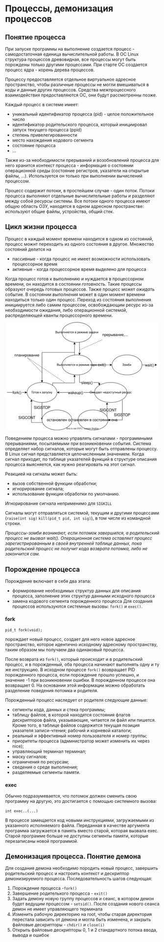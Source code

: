 # Процессы, демонизация процессов

## Понятие процесса
При запуске программы на выполнение создается процесс - самодостаточная единица вычислительной работы. В ОС Linux 
структура процессов древовидная, все процессы могут быть порождены только другими процессами. При старте ОС создается
процесс ядра - корень дерева процессов.

Процессу предоставляется отдельное виртуальное адресное пространство, чтобы различные процессы не могли вмешиваться в 
коды и данные других процессов. Средства межпроцессного взаимодействия предоставляются ОС, они будут рассмотренны позже.

Каждый процесс в системе имеет:
- уникальный идентификатор процесса (pid) - целое положительное число
- идентификатор родительского процесса, который инициировал запуск текущего процесса (ppid)
- степень привелегированности
- место нахождения кодового сегмента
- состояние процесса
- ...

Также из-за необходимости прерываний и возобновлений процесса для него хранится контекст процесса - информация о 
состоянии операционной среды (состояние регистров, указатели на открытые файлы, ...). Используется он только при 
выполнении вычислений процессом.

Процесс содержит потоки, в простейшем случае - один поток. Потоки процесса выполняют отдельные вычислительные работы 
и разделяют между собой ресурсы системы. Все потоки одного процесса имеют общую область ОЗУ, находятся в одном адресном 
пространстве: используют общие файлы, устройства, общий стек.

## Цикл жизни процесса
Процесс в каждый момент времени находится в одном из состояний, процесс можнт переходить из одного состояния в другое. 
Множество состояний делится на 
- пассивные - когда процесс не имеет возможности использовать процессорное время
- активные - когда процессорное время выделено для процесса

Когда процесс готов к выполнению и нуждается в процессорном времени, он находится в состоянии *готовность*. Такие процессы
образуют очередь готовых процессов. Также процесс может *ожидать* событие. В состоянии *выполнения* может в один момент 
времени находиться только один процесс. Переход из состояния выполнения инициируется либо самим процессом, освобождающим
ресурс из-за необходимости ожидания, либо операционной системой, распределяющей кванты процессорного времени. 

![Process states](sources/Process_states.svg)

Поведением процесса можно управлять сигналами - программными прерываниями, посылаемыми при возникновении события. 
Система определяет набор сигналов, которые могут быть отправлены процессу. В Linux сигнал представляется целочисленным 
значением. Когда сигнал приходит, по таблице указателей функций в структуре описания процесса выясняется, как нужно 
реагировать на этот сигнал.

Реакцией на сигналы может быть:
- вызов собственной функции обработки;
- игнорирование сигнала;
- использование функции обработки по умолчанию.

Игнорирование сигнала неприменимо для `SIGKILL`


Сигналы могут отправляться системой, текущим и другими процессами (`raise(int sig)` `kill(pid_t pid, int sig)`), в 
том числе из командной строки. 

*Процессы-зомби возникают, если потомок завершился, а родительский процесс не вызвал wait().
Операционная система оставляет процесс зарегистрированным в своей внутренней таблице данных, пока родительский процесс
не получит кода возврата потомка, либо не закончится сам.*

## Порождение процесса
Порождение включает в себя два этапа: 
- формирование необходимых структур данных для описания процесса, заполнение этих структур данными исходного процесса
- замена кодового сегмента порожденного процесса
Для создания процессов используются системные вызовы:  `fork()` и `exec()`.

### fork
`pid_t fork(void);` 

порождает новый процесс, создает для него новое адресное пространство, которое идентично исходному адресному 
пространству, таким образом мы получаем два одинаковый процесса. 

После возврата из `fork()`, который происходит и в родительский процесс, и в порожденный, оба процесса начинают 
выполнять одну и ту же инструкцию. В исходном процессе `fork()` возвращает PID порожденного процесса, если порождение 
прошло успешно, и значение -1 при возникновении ошибки. В порожденном процессе она возвращает 0. На основании этой 
информации можно обработать разделение поведения потомка и родителя. 

Порожденный процесс наследует от родителя следующие данные:
- сегменты кода, данных и стека программы;
- таблицу файлов, в которой находятся состояния флагов дескрипторов файла, указывающие, читается ли файл или пишется. 
Кроме того, в таблице файлов содержится текущая позиция указателя записи-чтения;
рабочий и корневой каталоги;
- реальный и эффективный номер пользователя и номер группы;
- приоритеты процесса (администратор может изменить их через nice);
- управляющий терминал терминал;
- маску сигналов;
- ограничения по ресурсам;
- сведения о среде выполнения;
- разделяемые сегменты памяти.

### exec

Обычно подразумевается, что потомок должен сменить свою программу на другую, это достигается с помощью системного 
вызова:

`int exec..(...)`

В процессе замещается код новыми инструкциями, загружаемыми из указанного исполняемого файла.  Переданная в качестве 
аргумента программа загружается в память вместо старой, которая вызвала exec. Старой программе больше не доступны 
сегменты памяти, которые перезаписаны новой программой.

## Демонизация процесса. Понятие демона

Для создания демона необходимо породить новый процесс, завершить родительский процесс и настроить контекст и 
дескриптор демонизируемого процесса. Последовательность шагов следующая:
1. Порождение процесса -`fork()`
2. Завершение родителького процесса - `exit()`
3. Задать демону новую группу процессов и сеанс, в котором демон будет ведущим процессом - `setsid()`. После создания 
нового сеанса демон не имеет управляющего терминала
4. Изменить рабочую директорию на root, чтобы старая директория перестала зависить от демона и могла быть изменена, и 
закрыть файловые дескрипторы - `chdir()` и `close(i)`
5. Открыть файловые дескрипторы 0, 1 и 2 стандартного потока ввода, вывода и ошибок

